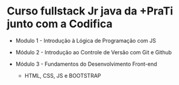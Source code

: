 # Curso fullstack Jr java da +PraTi junto com a Codifica 

- Modulo 1 - Introdução à Lógica de Programação com JS

- Módulo 2 - Introdução ao Controle de Versão com Git e Github

- Módulo 3 - Fundamentos do Desenvolvimento Front-end
  -   HTML, CSS, JS e BOOTSTRAP



